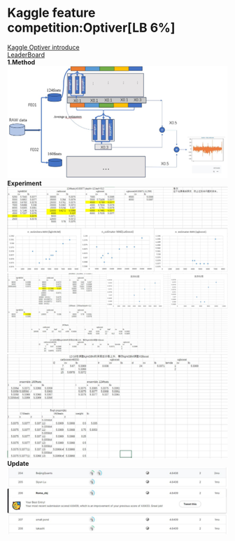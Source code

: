 # Kaggle feature competition:Optiver[LB 6%]<br/>
[Kaggle Optiver introduce](https://www.kaggle.com/competitions/optiver-trading-at-the-close)<br/>
[LeaderBoard](https://www.kaggle.com/competitions/optiver-trading-at-the-close/leaderboard)<br/>
**1.Method**<br/>
![](./Result/mymethod.JPG)
**Experiment**<br/>
![](./Result/expirment1.JPG)<br/>
![](./Result/expirment2.JPG)<br/>
![](./Result/expirment3.JPG)<br/>
**Update**<br/>
![first update](./Result/firstupdate.JPG)

